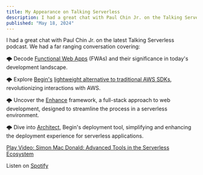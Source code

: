 ```yaml
---
title: My Appearance on Talking Serverless
description: I had a great chat with Paul Chin Jr. on the Talking Serverless podcast.
published: "May 18, 2024"
---
```


I had a great chat with Paul Chin Jr. on the latest Talking Serverless podcast. We had a far ranging conversation covering:

🌩 Decode [Functional Web Apps](https://fwa.dev/) (FWAs) and their significance in today's development landscape.

🌩 Explore [Begin's](https://begin.com/) [lightweight alternative to traditional AWS SDKs](https://aws-lite.org/), revolutionizing interactions with AWS.

🌩 Uncover the [Enhance](https://enhance.dev/) framework, a full-stack approach to web development, designed to streamline the process in a serverless environment.

🌩 Dive into [Architect](https://arc.codes/), Begin's deployment tool, simplifying and enhancing the deployment experience for serverless applications.

<lite-youtube videoid="M5mhBXHxRmc" style="background-image: url('https://i.ytimg.com/vi/M5mhBXHxRmc/hqdefault.jpg');" title="Talking Serverless: Advanced Tools in the Serverless Ecosystem">
  <a href="https://www.youtube.com/watch?v=M5mhBXHxRmc" class="lty-playbtn" title="Play Video">
    <span class="lyt-visually-hidden">Play Video: Simon Mac Donald: Advanced Tools in the Serverless Ecosystem</span>
  </a>
</lite-youtube>

Listen on [Spotify](https://open.spotify.com/episode/1XqKEPWtz2PhuqcJ2xgixX?si=24ada45bbc434809)


<link rel="stylesheet" href="/_public/vendor/lite-yt-embed.css" />
<script src="/_public/vendor/lite-yt-embed.js"></script>
